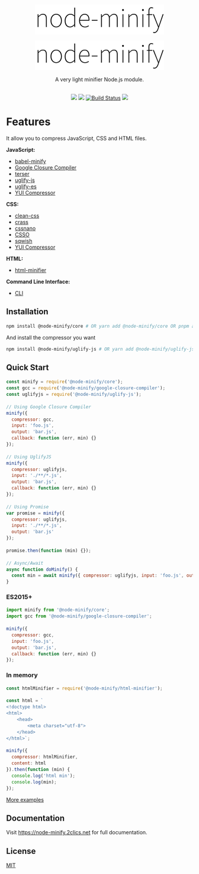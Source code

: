 <p align="center"><img src="https://raw.githubusercontent.com/srod/node-minify/develop/static/node-minify.svg" width="348" alt="node-minify"></p>
<p align="center"><img src="/static/node-minify.svg" width="348" alt="node-minify"></p>

<p align="center">A very light minifier Node.js module.</p>

<p align="center">
  <br>
  <a href="https://npmjs.org/package/@node-minify/core"><img src="https://img.shields.io/npm/v/@node-minify/core.svg"></a>
  <a href="https://npmjs.org/package/@node-minify/core"><img src="https://img.shields.io/npm/dm/@node-minify/core.svg"></a>
  <a href="https://github.com/srod/node-minify/actions"><img alt="Build Status" src="https://img.shields.io/endpoint.svg?url=https%3A%2F%2Factions-badge.atrox.dev%2Fsrod%2Fnode-minify%2Fbadge%3Fref%3Ddevelop&style=flat" /></a>
  <a href="https://codecov.io/gh/srod/node-minify"><img src="https://codecov.io/gh/srod/node-minify/branch/develop/graph/badge.svg"></a>
</p>

# Features

It allow you to compress JavaScript, CSS and HTML files.

**JavaScript:**

- [babel-minify](https://node-minify.2clics.net/compressors/babel-minify)
- [Google Closure Compiler](https://node-minify.2clics.net/compressors/gcc)
- [terser](https://node-minify.2clics.net/compressors/terser)
- [uglify-js](https://node-minify.2clics.net/compressors/uglify-js)
- [uglify-es](https://node-minify.2clics.net/compressors/uglify-es)
- [YUI Compressor](https://node-minify.2clics.net/compressors/yui)

**CSS:**

- [clean-css](https://node-minify.2clics.net/compressors/clean-css)
- [crass](https://node-minify.2clics.net/compressors/crass)
- [cssnano](https://node-minify.2clics.net/compressors/cssnano)
- [CSSO](https://node-minify.2clics.net/compressors/csso)
- [sqwish](https://node-minify.2clics.net/compressors/sqwish)
- [YUI Compressor](https://node-minify.2clics.net/compressors/yui)

**HTML:**

- [html-minifier](https://node-minify.2clics.net/compressors/html-minifier)

**Command Line Interface:**

- [CLI](https://node-minify.2clics.net/cli)

## Installation

```bash
npm install @node-minify/core # OR yarn add @node-minify/core OR pnpm add @node-minify/core
```

And install the compressor you want

```bash
npm install @node-minify/uglify-js # OR yarn add @node-minify/uglify-js OR pnpm add @node-minify/uglify-js
```

## Quick Start

```js
const minify = require('@node-minify/core');
const gcc = require('@node-minify/google-closure-compiler');
const uglifyjs = require('@node-minify/uglify-js');

// Using Google Closure Compiler
minify({
  compressor: gcc,
  input: 'foo.js',
  output: 'bar.js',
  callback: function (err, min) {}
});

// Using UglifyJS
minify({
  compressor: uglifyjs,
  input: './**/*.js',
  output: 'bar.js',
  callback: function (err, min) {}
});

// Using Promise
var promise = minify({
  compressor: uglifyjs,
  input: './**/*.js',
  output: 'bar.js'
});

promise.then(function (min) {});

// Async/Await
async function doMinify() {
  const min = await minify({ compressor: uglifyjs, input: 'foo.js', output: 'bar.js' });
}
```

### ES2015+

```js
import minify from '@node-minify/core';
import gcc from '@node-minify/google-closure-compiler';

minify({
  compressor: gcc,
  input: 'foo.js',
  output: 'bar.js',
  callback: function (err, min) {}
});
```

### In memory

```js
const htmlMinifier = require('@node-minify/html-minifier');

const html = `
<!doctype html>
<html>
    <head>
        <meta charset="utf-8">
    </head>
</html>`;

minify({
  compressor: htmlMinifier,
  content: html
}).then(function (min) {
  console.log('html min');
  console.log(min);
});
```

[More examples](https://github.com/srod/node-minify/blob/master/examples/server.js)

## Documentation

Visit https://node-minify.2clics.net for full documentation.

## License

[MIT](LICENSE)
